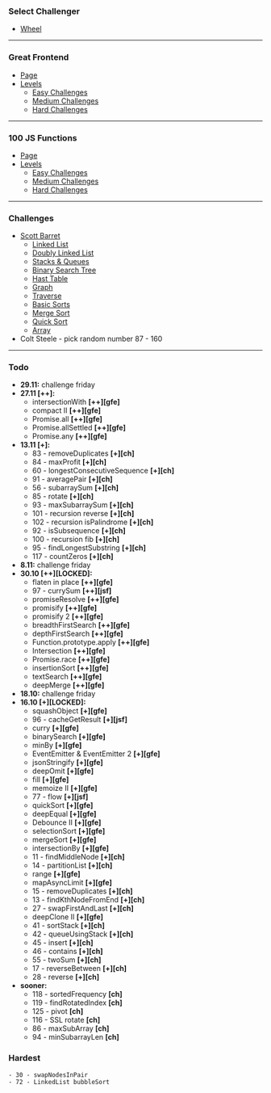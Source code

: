 ### Select Challenger

-   [Wheel](https://wheelofnames.com/ufx-eyc)

---

### Great Frontend

-   [Page](https://www.greatfrontend.com/prepare)
-   [Levels](https://wheelofnames.com/j6k-rbs)
    -   [Easy Challenges](https://wheelofnames.com/5vr-crv)
    -   [Medium Challenges](https://wheelofnames.com/nwh-f7a)
    -   [Hard Challenges](https://wheelofnames.com/gfw-3jv)

---

### 100 JS Functions

-   [Page](https://www.100jsfunctions.com/exercises)
-   [Levels](https://wheelofnames.com/j6k-rbs)
    -   [Easy Challenges](https://wheelofnames.com/3ba-d6s)
    -   [Medium Challenges](https://wheelofnames.com/38u-urz)
    -   [Hard Challenges](https://wheelofnames.com/wpm-kk7)

---

### Challenges

-   [Scott Barret](https://wheelofnames.com/gqm-58f)
    -   [Linked List](https://wheelofnames.com/awm-3up)
    -   [Doubly Linked List](https://wheelofnames.com/bak-68v)
    -   [Stacks & Queues](https://wheelofnames.com/nrf-xwc)
    -   [Binary Search Tree](https://wheelofnames.com/ytv-t46)
    -   [Hast Table](https://wheelofnames.com/9mx-adf)
    -   [Graph](https://wheelofnames.com/zvn-cqe)
    -   [Traverse](https://wheelofnames.com/q5v-emv)
    -   [Basic Sorts](https://wheelofnames.com/njs-g29)
    -   [Merge Sort](https://wheelofnames.com/bty-cdz)
    -   [Quick Sort](https://wheelofnames.com/aa6-ffe)
    -   [Array](https://wheelofnames.com/efx-kn2)
-   Colt Steele - pick random number 87 - 160

---

### Todo

-   **29.11:** challenge friday
-   **27.11 [++]:**
    -   intersectionWith **[++][gfe]**
    -   compact II **[++][gfe]**
    -   Promise.all **[++][gfe]**
    -   Promise.allSettled **[++][gfe]**
    -   Promise.any **[++][gfe]**
-   **13.11 [+]:**
    -   83 - removeDuplicates **[+][ch]**
    -   84 - maxProfit **[+][ch]**
    -   60 - longestConsecutiveSequence **[+][ch]**
    -   91 - averagePair **[+][ch]**
    -   56 - subarraySum **[+][ch]**
    -   85 - rotate **[+][ch]**
    -   93 - maxSubarraySum **[+][ch]**
    -   101 - recursion reverse **[+][ch]**
    -   102 - recursion isPalindrome **[+][ch]**
    -   92 - isSubsequence **[+][ch]**
    -   100 - recursion fib **[+][ch]**
    -   95 - findLongestSubstring **[+][ch]**
    -   117 - countZeros **[+][ch]**
-   **8.11:** challenge friday
-   **30.10 [++][LOCKED]:**
    -   flaten in place **[++][gfe]**
    -   97 - currySum **[++][jsf]**
    -   promiseResolve **[++][gfe]**
    -   promisify **[++][gfe]**
    -   promisify 2 **[++][gfe]**
    -   breadthFirstSearch **[++][gfe]**
    -   depthFirstSearch **[++][gfe]**
    -   Function.prototype.apply **[++][gfe]**
    -   Intersection **[++][gfe]**
    -   Promise.race **[++][gfe]**
    -   insertionSort **[++][gfe]**
    -   textSearch **[++][gfe]**
    -   deepMerge **[++][gfe]**
-   **18.10:** challenge friday
-   **16.10 [+][LOCKED]:**
    -   squashObject **[+][gfe]**
    -   96 - cacheGetResult **[+][jsf]**
    -   curry **[+][gfe]**
    -   binarySearch **[+][gfe]**
    -   minBy **[+][gfe]**
    -   EventEmitter & EventEmitter 2 **[+][gfe]**
    -   jsonStringify **[+][gfe]**
    -   deepOmit **[+][gfe]**
    -   fill **[+][gfe]**
    -   memoize II **[+][gfe]**
    -   77 - flow **[+][jsf]**
    -   quickSort **[+][gfe]**
    -   deepEqual **[+][gfe]**
    -   Debounce II **[+][gfe]**
    -   selectionSort **[+][gfe]**
    -   mergeSort **[+][gfe]**
    -   intersectionBy **[+][gfe]**
    -   11 - findMiddleNode **[+][ch]**
    -   14 - partitionList **[+][ch]**
    -   range **[+][gfe]**
    -   mapAsyncLimit **[+][gfe]**
    -   15 - removeDuplicates **[+][ch]**
    -   13 - findKthNodeFromEnd **[+][ch]**
    -   27 - swapFirstAndLast **[+][ch]**
    -   deepClone II **[+][gfe]**
    -   41 - sortStack **[+][ch]**
    -   42 - queueUsingStack **[+][ch]**
    -   45 - insert **[+][ch]**
    -   46 - contains **[+][ch]**
    -   55 - twoSum **[+][ch]**
    -   17 - reverseBetween **[+][ch]**
    -   28 - reverse **[+][ch]**
-   **sooner:**
    -   118 - sortedFrequency **[ch]**
    -   119 - findRotatedIndex **[ch]**
    -   125 - pivot **[ch]**
    -   116 - SSL rotate **[ch]**
    -   86 - maxSubArray **[ch]**
    -   94 - minSubarrayLen **[ch]**

### Hardest

    - 30 - swapNodesInPair
    - 72 - LinkedList bubbleSort
